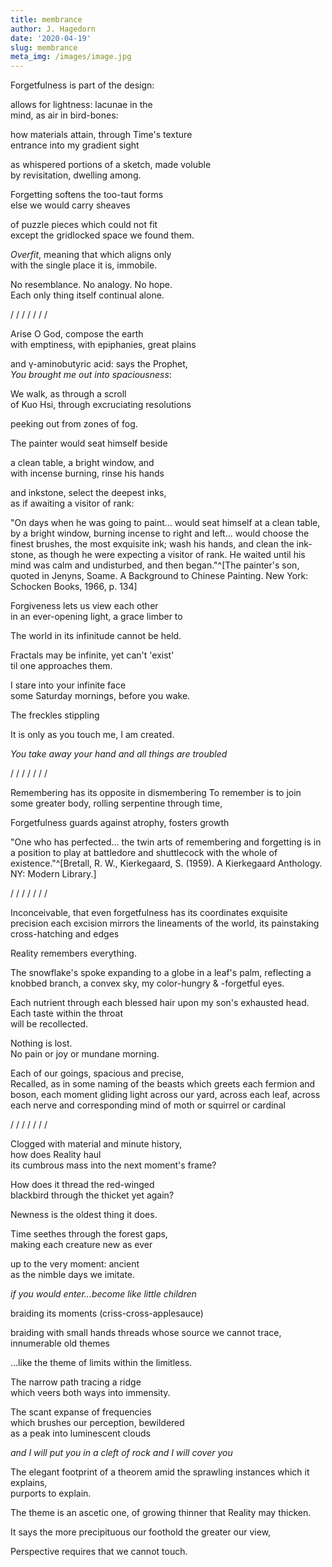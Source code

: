 ```yaml
---
title: membrance
author: J. Hagedorn
date: '2020-04-19'
slug: membrance
meta_img: /images/image.jpg
---
```



Forgetfulness is part of the design:  

allows for lightness: lacunae in the  
mind, as air in bird-bones:  

how materials attain, through Time's texture  
entrance into my gradient sight  

as whispered portions of a sketch, made voluble  
by revisitation, dwelling among.  

Forgetting softens the too-taut forms  
else we would carry sheaves  

of puzzle pieces which could not fit  
except the gridlocked space we found them.  

*Overfit*, meaning that which aligns only  
with the single place it is, immobile.  

No resemblance.  No analogy.  No hope.  
Each only thing itself continual alone.  

/ / / / / / /

Arise O God, compose the earth  
with emptiness, with epiphanies, great plains  

and γ-aminobutyric acid: says the Prophet,  
*You brought me out into spaciousness*:  

We walk, as through a scroll  
of Kuo Hsi, through excruciating resolutions  

peeking out from zones of fog.

The painter would seat himself beside

a clean table, a bright window, and  
with incense burning, rinse his hands  

and inkstone, select the deepest inks,  
as if awaiting a visitor of rank:  

"On days when he was going to paint... 
would seat himself at a clean table, by a bright window, burning incense to right and left... 
would choose the finest brushes, the most exquisite ink; wash his hands, and clean 
the ink-stone, as though he were expecting 
a visitor of rank. He waited until his mind was calm and undisturbed, and then began."^[The painter's son, quoted in Jenyns, Soame. A Background to Chinese Painting. New York: Schocken Books, 1966, p. 134]

Forgiveness lets us view each other  
in an ever-opening light, a grace
limber to 

The world in its infinitude cannot be held.

Fractals may be infinite, yet can't 'exist'  
til one approaches them.

I stare into your infinite face  
some Saturday mornings, before you wake.

The freckles stippling

It is only as you touch me, I am created.

*You take away your hand and all things are troubled*


/ / / / / / /

Remembering has its opposite in dismembering
To remember is to join some greater body, rolling serpentine through time,

Forgetfulness guards against atrophy, fosters growth

"One who has perfected... the twin arts of remembering and forgetting is in a position to play at battledore and shuttlecock with the whole of existence."^[Bretall, R. W., Kierkegaard, S. (1959). A Kierkegaard Anthology. NY: Modern Library.]

/ / / / / / /

Inconceivable, that even forgetfulness has its coordinates
exquisite precision each excision
mirrors the lineaments of the world, 
its painstaking cross-hatching and edges

Reality remembers everything.

The snowflake's spoke expanding to a globe 
in a leaf's palm, reflecting a knobbed branch,
a convex sky, my color-hungry & -forgetful eyes.

Each nutrient through each blessed hair 
upon my son's exhausted head.  Each taste within the throat  
will be recollected.

Nothing is lost.  
No pain or joy or mundane morning.

Each of our goings, spacious and precise,  
Recalled, as in some naming of the beasts
which greets each fermion and boson, each 
moment gliding light across our yard, 
across each leaf, across each nerve
and corresponding mind
of moth or squirrel or cardinal

/ / / / / / /  

Clogged with material and minute history,  
how does Reality haul  
its cumbrous mass into the next moment's frame?  

How does it thread the red-winged  
blackbird through the thicket yet again?  

Newness is the oldest thing it does.  

Time seethes through the forest gaps,  
making each creature new as ever  

up to the very moment: ancient  
as the nimble days we imitate.  

*if you would enter...become like little children*

braiding its moments (criss-cross-applesauce)


braiding with small hands
threads whose source we cannot trace,  
innumerable old themes

...like the theme of limits within the limitless.

The narrow path tracing a ridge  
which veers both ways into immensity.  

The scant expanse of frequencies  
which brushes our perception, bewildered  
as a peak into luminescent clouds  

*and I will put you in a cleft of rock and I will cover you*

The elegant footprint of a theorem amid
the sprawling instances which it explains,  
purports to explain.  

The theme is an ascetic one,
of growing thinner that Reality may thicken.

It says the more precipituous our foothold 
the greater our view,

Perspective requires that we cannot touch. 



